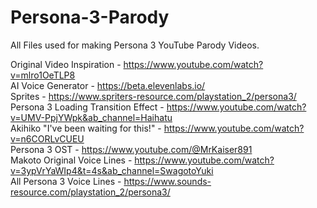 # Persona-3-Parody

All Files used for making Persona 3 YouTube Parody Videos.

Original Video Inspiration - https://www.youtube.com/watch?v=mlro1OeTLP8 <br/>
AI Voice Generator - https://beta.elevenlabs.io/ <br/>
Sprites - https://www.spriters-resource.com/playstation_2/persona3/ <br/>
Persona 3 Loading Transition Effect - https://www.youtube.com/watch?v=UMV-PpjYWpk&ab_channel=Haihatu <br/>
Akihiko "I've been waiting for this!" - https://www.youtube.com/watch?v=n6CORLvCUEU <br/>
Persona 3 OST - https://www.youtube.com/@MrKaiser891 <br/>
Makoto Original Voice Lines - https://www.youtube.com/watch?v=3ypVrYaWIp4&t=4s&ab_channel=SwagotoYuki <br/>
All Persona 3 Voice Lines - https://www.sounds-resource.com/playstation_2/persona3/ <br/>
